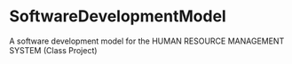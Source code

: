 # SoftwareDevelopmentModel
A software development model for the HUMAN RESOURCE MANAGEMENT SYSTEM (Class Project)
